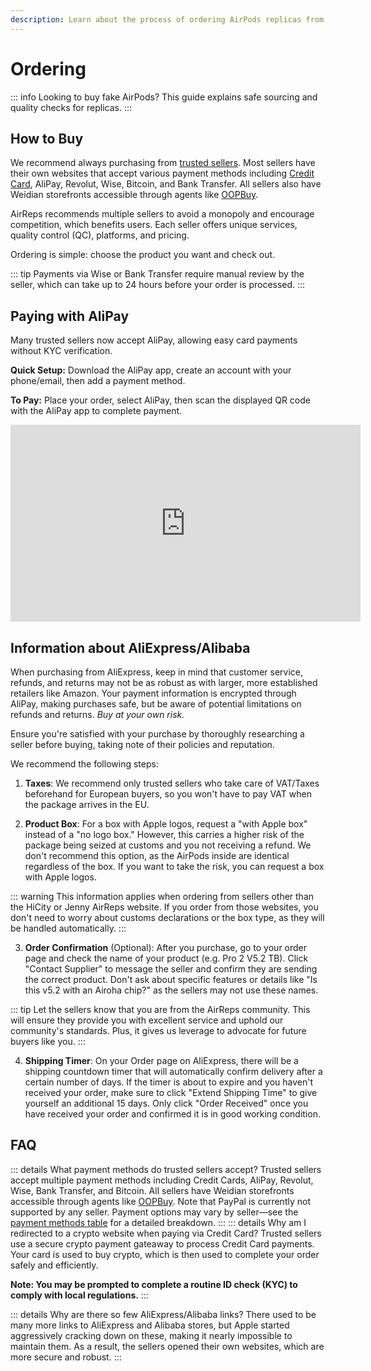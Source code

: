 ```yaml
---
description: Learn about the process of ordering AirPods replicas from various sellers, including tips on buying from AliExpress/Alibaba, payment methods, taxes, product box options, order confirmation, and shipping timers. Explore various payment methods including Credit Cards, AliPay, Revolut, Wise, Bitcoin, Bank Transfer, and Weidian through agents.
---
```


# Ordering

::: info
Looking to buy fake AirPods? This guide explains safe sourcing and quality checks for replicas.
:::

## How to Buy

We recommend always purchasing from [trusted sellers](https://airpodsreplicas.com/links/info). Most sellers have their own websites that accept various payment methods including [Credit Card](#credit-card-note), AliPay, Revolut, Wise, Bitcoin, and Bank Transfer. All sellers also have Weidian storefronts accessible through agents like [OOPBuy](https://airreps.link/oopbuy).

AirReps recommends multiple sellers to avoid a monopoly and encourage competition, which benefits users. Each seller offers unique services, quality control (QC), platforms, and pricing.

Ordering is simple: choose the product you want and check out.

::: tip
Payments via Wise or Bank Transfer require manual review by the seller, which can take up to 24 hours before your order is processed.
:::

## Paying with AliPay

Many trusted sellers now accept AliPay, allowing easy card payments without KYC verification.

**Quick Setup:** Download the AliPay app, create an account with your phone/email, then add a payment method.

**To Pay:** Place your order, select AliPay, then scan the displayed QR code with the AliPay app to complete payment.

<iframe width="560" height="315" src="https://www.youtube.com/embed/QTtptEJPIWs" frameborder="0" allowfullscreen></iframe>




## Information about AliExpress/Alibaba

When purchasing from AliExpress, keep in mind that customer service, refunds, and returns may not be as robust as with larger, more established retailers like Amazon. Your payment information is encrypted through AliPay, making purchases safe, but be aware of potential limitations on refunds and returns. *Buy at your own risk.*

Ensure you're satisfied with your purchase by thoroughly researching a seller before buying, taking note of their policies and reputation.

We recommend the following steps:

1. **Taxes**: We recommend only trusted sellers who take care of VAT/Taxes beforehand for European buyers, so you won't have to pay VAT when the package arrives in the EU.

2. **Product Box**: For a box with Apple logos, request a "with Apple box" instead of a "no logo box." However, this carries a higher risk of the package being seized at customs and you not receiving a refund. We don't recommend this option, as the AirPods inside are identical regardless of the box. If you want to take the risk, you can request a box with Apple logos.

::: warning
This information applies when ordering from sellers other than the HiCity or Jenny AirReps website. If you order from those websites, you don't need to worry about customs declarations or the box type, as they will be handled automatically.
:::

3. **Order Confirmation** (Optional): After you purchase, go to your order page and check the name of your product (e.g. Pro 2 V5.2 TB). Click "Contact Supplier" to message the seller and confirm they are sending the correct product. Don't ask about specific features or details like "Is this v5.2 with an Airoha chip?" as the sellers may not use these names.

::: tip
Let the sellers know that you are from the AirReps community. This will ensure they provide you with excellent service and uphold our community's standards. Plus, it gives us leverage to advocate for future buyers like you.
:::

4. **Shipping Timer**: On your Order page on AliExpress, there will be a shipping countdown timer that will automatically confirm delivery after a certain number of days. If the timer is about to expire and you haven't received your order, make sure to click "Extend Shipping Time" to give yourself an additional 15 days. Only click "Order Received" once you have received your order and confirmed it is in good working condition.

## FAQ

::: details What payment methods do trusted sellers accept?
Trusted sellers accept multiple payment methods including Credit Cards, AliPay, Revolut, Wise, Bank Transfer, and Bitcoin. All sellers have Weidian storefronts accessible through agents like [OOPBuy](https://airreps.link/oopbuy). Note that PayPal is currently not supported by any seller. Payment options may vary by seller—see the [payment methods table](https://airpodsreplicas.com/links/info#payment-methods) for a detailed breakdown.
:::
<span id="credit-card-note"></span>
::: details Why am I redirected to a crypto website when paying via Credit Card?
Trusted sellers use a secure crypto payment gateaway to process Credit Card payments. Your card is used to buy crypto, which is then used to complete your order safely and efficiently.

**Note: You may be prompted to complete a routine ID check (KYC) to comply with local regulations.**
:::

::: details Why are there so few AliExpress/Alibaba links?
There used to be many more links to AliExpress and Alibaba stores, but Apple started aggressively cracking down on these, making it nearly impossible to maintain them. As a result, the sellers opened their own websites, which are more secure and robust.
:::


